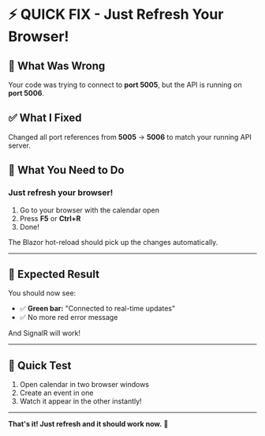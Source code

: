 # ⚡ QUICK FIX - Just Refresh Your Browser!

## 🎯 What Was Wrong
Your code was trying to connect to **port 5005**, but the API is running on **port 5006**.

## ✅ What I Fixed
Changed all port references from **5005** → **5006** to match your running API server.

## 🚀 What You Need to Do

### Just refresh your browser!
1. Go to your browser with the calendar open
2. Press **F5** or **Ctrl+R**
3. Done!

The Blazor hot-reload should pick up the changes automatically.

---

## 🎉 Expected Result

You should now see:
- ✅ **Green bar:** "Connected to real-time updates"
- ✅ No more red error message

And SignalR will work!

---

## 🧪 Quick Test

1. Open calendar in two browser windows
2. Create an event in one
3. Watch it appear in the other instantly!

---

**That's it! Just refresh and it should work now.** 🎊
